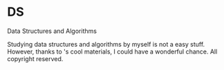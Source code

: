 # DS
Data Structures and Algorithms

Studying data structures and algorithms by myself is not a easy stuff.
However, thanks to [](http://www.astro.sunysb.edu/steinkirch/#home)'s cool materials, I could have a wonderful chance.
All copyright reserved.

